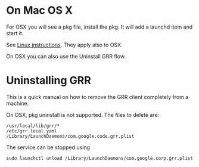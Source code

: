 # On Mac OS X

For OSX you will see a pkg file, install the pkg. It will add a
launchd item and start it.

See [Linux instructions](on-linux.md). They apply also to OSX.

On OSX you can also use the Uninstall GRR flow.

# Uninstalling GRR

This is a quick manual on how to remove the GRR client completely from a machine.

On OSX, pkg uninstall is not supported. The files to delete are:

    /usr/local/lib/grr/*
    /etc/grr.local.yaml
    /Library/LaunchDaemons/com.google.code.grr.plist

The service can be stopped using

    sudo launchctl unload /Library/LaunchDaemons/com.google.corp.grr.plist